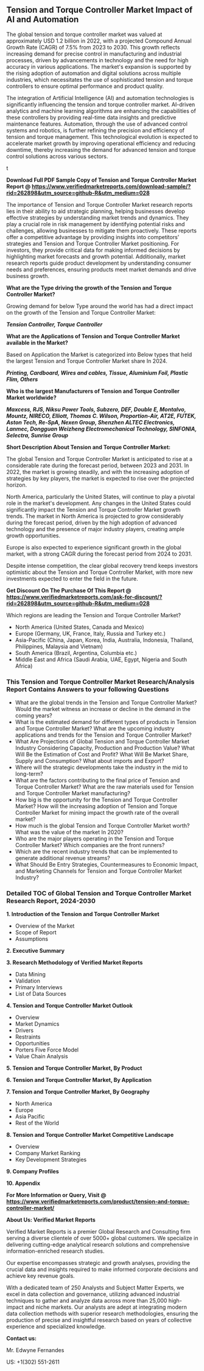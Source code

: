 <h2>Tension and Torque Controller Market Impact of AI and Automation</h2><p>The global tension and torque controller market was valued at approximately USD 1.2 billion in 2022, with a projected Compound Annual Growth Rate (CAGR) of 7.5% from 2023 to 2030. This growth reflects increasing demand for precise control in manufacturing and industrial processes, driven by advancements in technology and the need for high accuracy in various applications. The market's expansion is supported by the rising adoption of automation and digital solutions across multiple industries, which necessitates the use of sophisticated tension and torque controllers to ensure optimal performance and product quality.</p><p>The integration of Artificial Intelligence (AI) and automation technologies is significantly influencing the tension and torque controller market. AI-driven analytics and machine learning algorithms are enhancing the capabilities of these controllers by providing real-time data insights and predictive maintenance features. Automation, through the use of advanced control systems and robotics, is further refining the precision and efficiency of tension and torque management. This technological evolution is expected to accelerate market growth by improving operational efficiency and reducing downtime, thereby increasing the demand for advanced tension and torque control solutions across various sectors.</p>t</p><p id="" class=""><strong>Download Full PDF Sample Copy of Tension and Torque Controller Market Report @ <a href="https://www.verifiedmarketreports.com/download-sample/?rid=262898&utm_source=github-R&utm_medium=028" target="_blank">https://www.verifiedmarketreports.com/download-sample/?rid=262898&utm_source=github-R&utm_medium=028</a></strong></p><p>The importance of&nbsp;Tension and Torque Controller Market research reports lies in their ability to aid strategic planning, helping businesses develop effective strategies by understanding market trends and dynamics. They play a crucial role in risk management by identifying potential risks and challenges, allowing businesses to mitigate them proactively. These reports offer a competitive advantage by providing insights into competitors' strategies and Tension and Torque Controller Market positioning. For investors, they provide critical data for making informed decisions by highlighting market forecasts and growth potential. Additionally, market research reports guide product development by understanding consumer needs and preferences, ensuring products meet market demands and drive business growth.</p><p><strong>What are the&nbsp;Type driving the growth of the Tension and Torque Controller Market?</strong></p><p id="" class="">Growing demand for below Type around the world has had a direct impact on the growth of the Tension and Torque Controller Market:</p><em><strong>Tension Controller, Torque Controller</strong></em></p><strong>What are the&nbsp;Applications&nbsp;of Tension and Torque Controller Market available in the Market?</strong></p><p id="" class="">Based on Application the Market is categorized into Below types that held the largest Tension and Torque Controller Market share In 2024.</p><em><strong>Printing, Cardboard, Wires and cables, Tissue, Aluminium Foil, Plastic Flim, Others</strong></em></p><strong>Who is the largest Manufacturers of Tension and Torque Controller Market worldwide?</strong></p><p><em><strong>Maxcess, RJS, Niksu Power Tools, Subzero, DEF, Double E, Montalvo, Mountz, NIRECO, Elliott, Thomas C. Wilson, Proportion-Air, AT2E, FUTEK, Aston Tech, Re-SpA, Nexen Group, Shenzhen ALTEC Electronics, Lanmec, Dongguan Weizheng Electromechanical Technology, SINFONIA, Selectra, Sunrise Group</strong></em></p><p id="" class=""><strong>Short Description About Tension and Torque Controller Market:</strong></p><p>The global Tension and Torque Controller Market is anticipated to rise at a considerable rate during the forecast period, between 2023 and 2031. In 2022, the market is growing steadily, and with the increasing adoption of strategies by key players, the market is expected to rise over the projected horizon.</p><p>North America, particularly the United States, will continue to play a pivotal role in the market's development. Any changes in the United States could significantly impact the Tension and Torque Controller Market growth trends. The market in North America is projected to grow considerably during the forecast period, driven by the high adoption of advanced technology and the presence of major industry players, creating ample growth opportunities.</p><p>Europe is also expected to experience significant growth in the global market, with a strong CAGR during the forecast period from 2024 to 2031.</p><p>Despite intense competition, the clear global recovery trend keeps investors optimistic about the Tension and Torque Controller Market, with more new investments expected to enter the field in the future.</p><p id="" class=""><strong>Get Discount On The Purchase Of This Report @ <a href="https://www.verifiedmarketreports.com/ask-for-discount/?rid=262898&utm_source=github-R&utm_medium=028" target="_blank">https://www.verifiedmarketreports.com/ask-for-discount/?rid=262898&utm_source=github-R&utm_medium=028</a></strong></p>Which regions are leading the Tension and Torque Controller Market?</p><ul><li>North America (United States, Canada and Mexico)</li><li>Europe (Germany, UK, France, Italy, Russia and Turkey etc.)</li><li>Asia-Pacific (China, Japan, Korea, India, Australia, Indonesia, Thailand, Philippines, Malaysia and Vietnam)</li><li>South America (Brazil, Argentina, Columbia etc.)</li><li>Middle East and Africa (Saudi Arabia, UAE, Egypt, Nigeria and South Africa)</li></ul><h3 id="" class="">This Tension and Torque Controller Market Research/Analysis Report Contains Answers to your following Questions</h3><ul><li>What are the global trends in the Tension and Torque Controller Market? Would the market witness an increase or decline in the demand in the coming years?</li><li>What is the estimated demand for different types of products in Tension and Torque Controller Market? What are the upcoming industry applications and trends for the Tension and Torque Controller Market?</li><li>What Are Projections of Global Tension and Torque Controller Market Industry Considering Capacity, Production and Production Value? What Will Be the Estimation of Cost and Profit? What Will Be Market Share, Supply and Consumption? What about imports and Export?</li><li>Where will the strategic developments take the industry in the mid to long-term?</li><li>What are the factors contributing to the final price of Tension and Torque Controller Market? What are the raw materials used for Tension and Torque Controller Market manufacturing?</li><li>How big is the opportunity for the Tension and Torque Controller Market? How will the increasing adoption of Tension and Torque Controller Market for mining impact the growth rate of the overall market?</li><li>How much is the global Tension and Torque Controller Market worth? What was the value of the market In 2020?</li><li>Who are the major players operating in the Tension and Torque Controller Market? Which companies are the front runners?</li><li>Which are the recent industry trends that can be implemented to generate additional revenue streams?</li><li>What Should Be Entry Strategies, Countermeasures to Economic Impact, and Marketing Channels for Tension and Torque Controller Market Industry?</li></ul><h3 id="" class="">Detailed TOC of Global Tension and Torque Controller Market Research Report, 2024-2030</h3><p id="" class=""><strong>1. Introduction of the Tension and Torque Controller Market</strong></p><ul><li>Overview of the Market</li><li>Scope of Report</li><li>Assumptions</li></ul><p id="" class=""><strong>2. Executive Summary</strong></p><p id="" class=""><strong>3. Research Methodology of Verified Market Reports</strong></p><ul><li>Data Mining</li><li>Validation</li><li>Primary Interviews</li><li>List of Data Sources</li></ul><p id="" class=""><strong>4. Tension and Torque Controller Market Outlook</strong></p><ul><li>Overview</li><li>Market Dynamics</li><li>Drivers</li><li>Restraints</li><li>Opportunities</li><li>Porters Five Force Model</li><li>Value Chain Analysis</li></ul><p id="" class=""><strong>5. Tension and Torque Controller Market, By Product</strong></p><p id="" class=""><strong>6. Tension and Torque Controller Market, By Application</strong></p><p id="" class=""><strong>7. Tension and Torque Controller Market, By Geography</strong></p><ul><li>North America</li><li>Europe</li><li>Asia Pacific</li><li>Rest of the World</li></ul><p id="" class=""><strong>8. Tension and Torque Controller Market Competitive Landscape</strong></p><ul><li>Overview</li><li>Company Market Ranking</li><li>Key Development Strategies</li></ul><p id="" class=""><strong>9. Company Profiles</strong></p><p id="" class=""><strong>10. Appendix</strong></p><p id="" class=""><strong>For More Information or Query, Visit @ <a href="https://www.verifiedmarketreports.com/product/tension-and-torque-controller-market/" target="_blank">https://www.verifiedmarketreports.com/product/tension-and-torque-controller-market/</a></strong></p><p id="" class=""><strong>About Us: Verified Market Reports</strong></p><p id="" class="">Verified Market Reports is a premier Global Research and Consulting firm serving a diverse clientele of over 5000+ global customers. We specialize in delivering cutting-edge analytical research solutions and comprehensive information-enriched research studies.</p><p id="" class="">Our expertise encompasses strategic and growth analyses, providing the crucial data and insights required to make informed corporate decisions and achieve key revenue goals.</p><p id="" class="">With a dedicated team of 250 Analysts and Subject Matter Experts, we excel in data collection and governance, utilizing advanced industrial techniques to gather and analyze data across more than 25,000 high-impact and niche markets. Our analysts are adept at integrating modern data collection methods with superior research methodologies, ensuring the production of precise and insightful research based on years of collective experience and specialized knowledge.</p><p id="" class=""><strong>Contact us:</strong></p><p id="" class="">Mr. Edwyne Fernandes</p><p id="" class="">US: +1(302) 551-2611</p>